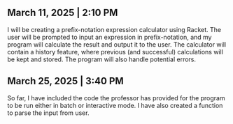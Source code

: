 ## March 11, 2025 | 2:10 PM 

I will be creating a prefix-notation expression calculator using Racket. The user will be prompted to input an expression in prefix-notation, and my program will calculate the result
and output it to the user. The calculator will contain a history feature, where previous (and successful) calculations will be kept and stored. The program will also handle potential
errors. 

## March 25, 2025 | 3:40 PM 

So far, I have included the code the professor has provided for the program to be run either in batch or interactive mode. I have also created a function to parse the input from user. 
